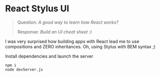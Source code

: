 
React Stylus UI
=====================

> Question: *A good way to learn how React works?*
>
> Response: *Build an UI cheat sheet :)*

I was very surprised how building apps with React lead me to use compositions and ZERO inheritances.
Oh, using Stylus with BEM syntax ;)

Install dependencies and launch the server

```
npm i
node devServer.js

```
